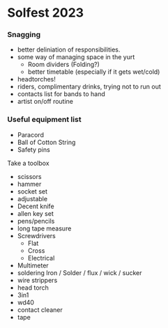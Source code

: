# Solfest 2023

### Snagging

- better deliniation of responsibilities. 
- some way of managing space in the yurt
    - Room dividers (Folding?)
    - better timetable (especially if it gets wet/cold)
- headtorches!
- riders, complimentary drinks, trying not to run out
- contacts list for bands to hand
- artist on/off routine
  

### Useful equipment list

- Paracord
- Ball of Cotton String
- Safety pins

Take a toolbox
- scissors
- hammer
- socket set
- adjustable
- Decent knife
- allen key set
- pens/pencils
- long tape measure
- Screwdrivers
  - Flat
  - Cross
  - Electrical
- Multimeter
- soldering Iron / Solder / flux / wick / sucker
- wire strippers
- head torch
- 3in1
- wd40
- contact cleaner
- tape

